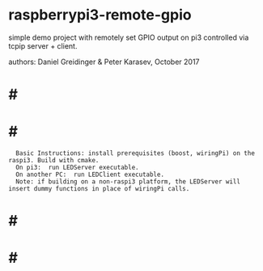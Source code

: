 # raspberrypi3-remote-gpio
simple demo project with remotely set GPIO output on pi3 controlled via tcpip server + client.

authors:  Daniel Greidinger & Peter Karasev,  October 2017

# # #
  # # #
      Basic Instructions: install prerequisites (boost, wiringPi) on the raspi3. Build with cmake. 
      On pi3:  run LEDServer executable. 
      On another PC:  run LEDClient executable. 
      Note: if building on a non-raspi3 platform, the LEDServer will insert dummy functions in place of wiringPi calls. 
  # # #
# # #
